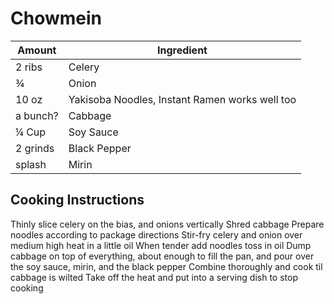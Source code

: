 # Chowmein

|Amount|Ingredient|
|----|----|
2 ribs | Celery
¾ | Onion
10 oz | Yakisoba Noodles, Instant Ramen works well too
a bunch? | Cabbage
¼ Cup | Soy Sauce
2 grinds | Black Pepper
splash | Mirin

## Cooking Instructions
Thinly slice celery on the bias, and onions vertically
Shred cabbage
Prepare noodles according to package directions
Stir-fry celery and onion over medium high heat in a little oil
When tender add noodles toss in oil
Dump cabbage on top of everything, about enough to fill the pan, and pour over the soy sauce, mirin, and the black pepper
Combine thoroughly and cook til cabbage is wilted
Take off the heat and put into a serving dish to stop cooking
